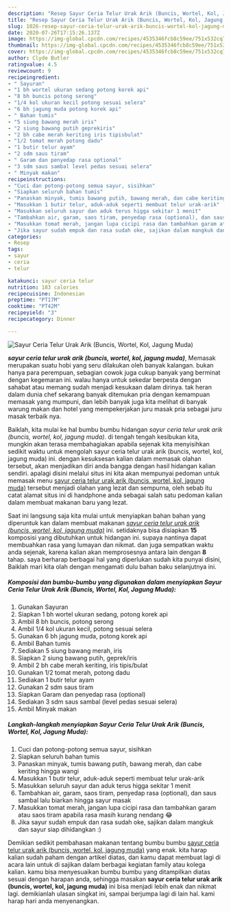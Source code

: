 ```yaml
---
description: "Resep Sayur Ceria Telur Urak Arik (Buncis, Wortel, Kol, Jagung Muda) Lezat"
title: "Resep Sayur Ceria Telur Urak Arik (Buncis, Wortel, Kol, Jagung Muda) Lezat"
slug: 1026-resep-sayur-ceria-telur-urak-arik-buncis-wortel-kol-jagung-muda-lezat
date: 2020-07-26T17:15:26.137Z
image: https://img-global.cpcdn.com/recipes/4535346fcb8c59ee/751x532cq70/sayur-ceria-telur-urak-arik-buncis-wortel-kol-jagung-muda-foto-resep-utama.jpg
thumbnail: https://img-global.cpcdn.com/recipes/4535346fcb8c59ee/751x532cq70/sayur-ceria-telur-urak-arik-buncis-wortel-kol-jagung-muda-foto-resep-utama.jpg
cover: https://img-global.cpcdn.com/recipes/4535346fcb8c59ee/751x532cq70/sayur-ceria-telur-urak-arik-buncis-wortel-kol-jagung-muda-foto-resep-utama.jpg
author: Clyde Butler
ratingvalue: 4.5
reviewcount: 9
recipeingredient:
- " Sayuran"
- "1 bh wortel ukuran sedang potong korek api"
- "8 bh buncis potong serong"
- "1/4 kol ukuran kecil potong sesuai selera"
- "6 bh jagung muda potong korek api"
- " Bahan tumis"
- "5 siung bawang merah iris"
- "2 siung bawang putih geprekiris"
- "2 bh cabe merah keriting iris tipisbulat"
- "1/2 tomat merah potong dadu"
- "1 butir telur ayam"
- "2 sdm saus tiram"
- " Garam dan penyedap rasa optional"
- "3 sdm saus sambal level pedas sesuai selera"
- " Minyak makan"
recipeinstructions:
- "Cuci dan potong-potong semua sayur, sisihkan"
- "Siapkan seluruh bahan tumis"
- "Panaskan minyak, tumis bawang putih, bawang merah, dan cabe keriting hingga wangi"
- "Masukkan 1 butir telur, aduk-aduk seperti membuat telur urak-arik"
- "Masukkan seluruh sayur dan aduk terus higga sekitar 1 menit"
- "Tambahkan air, garam, saos tiram, penyedap rasa (optional), dan saus sambal lalu biarkan hingga sayur masak"
- "Masukkan tomat merah, jangan lupa cicipi rasa dan tambahkan garam atau saos tiram apabila rasa masih kurang nendang 😂"
- "Jika sayur sudah empuk dan rasa sudah oke, sajikan dalam mangkuk dan sayur siap dihidangkan :)"
categories:
- Resep
tags:
- sayur
- ceria
- telur

katakunci: sayur ceria telur 
nutrition: 183 calories
recipecuisine: Indonesian
preptime: "PT17M"
cooktime: "PT42M"
recipeyield: "3"
recipecategory: Dinner

---
```



![Sayur Ceria Telur Urak Arik (Buncis, Wortel, Kol, Jagung Muda)](https://img-global.cpcdn.com/recipes/4535346fcb8c59ee/751x532cq70/sayur-ceria-telur-urak-arik-buncis-wortel-kol-jagung-muda-foto-resep-utama.jpg)

<b><i>sayur ceria telur urak arik (buncis, wortel, kol, jagung muda)</i></b>, Memasak merupakan suatu hobi yang seru dilakukan oleh banyak kalangan. bukan hanya para perempuan, sebagian cowok juga cukup banyak yang berminat dengan kegemaran ini. walau hanya untuk sekedar berpesta dengan sahabat atau memang sudah menjadi kesukaan dalam dirinya. tak heran dalam dunia chef sekarang banyak ditemukan pria dengan kemampuan memasak yang mumpuni, dan lebih banyak juga kita melihat di banyak warung makan dan hotel yang mempekerjakan juru masak pria sebagai juru masak terbaik nya.

Baiklah, kita mulai ke hal bumbu bumbu hidangan <i>sayur ceria telur urak arik (buncis, wortel, kol, jagung muda)</i>. di tengah tengah kesibukan kita, mungkin akan terasa membahagiakan apabila sejenak kita menyisihkan sedikit waktu untuk mengolah sayur ceria telur urak arik (buncis, wortel, kol, jagung muda) ini. dengan kesuksesan kalian dalam memasak olahan tersebut, akan menjadikan diri anda bangga dengan hasil hidangan kalian sendiri. apalagi disini melalui situs ini kita akan mempunyai pedoman untuk memasak menu <u>sayur ceria telur urak arik (buncis, wortel, kol, jagung muda)</u> tersebut menjadi olahan yang lezat dan sempurna, oleh sebab itu catat alamat situs ini di handphone anda sebagai salah satu pedoman kalian dalam membuat makanan baru yang lezat.




Saat ini langsung saja kita mulai untuk menyiapkan bahan bahan yang diperuntuk kan dalam membuat makanan <u><i>sayur ceria telur urak arik (buncis, wortel, kol, jagung muda)</i></u> ini. setidaknya bisa disiapkan <b>15</b> komposisi yang dibutuhkan untuk hidangan ini. supaya nantinya dapat membuahkan rasa yang lumayan dan nikmat. dan juga sempatkan waktu anda sejenak, karena kalian akan memprosesnya antara lain dengan <b>8</b> tahap. saya berharap berbagai hal yang diperlukan sudah kita punyai disini, Baiklah mari kita olah dengan mengamati dulu bahan baku selanjutnya ini.

<!--inarticleads1-->

##### Komposisi dan bumbu-bumbu yang digunakan dalam menyiapkan Sayur Ceria Telur Urak Arik (Buncis, Wortel, Kol, Jagung Muda):

1. Gunakan  Sayuran
1. Siapkan 1 bh wortel ukuran sedang, potong korek api
1. Ambil 8 bh buncis, potong serong
1. Ambil 1/4 kol ukuran kecil, potong sesuai selera
1. Gunakan 6 bh jagung muda, potong korek api
1. Ambil  Bahan tumis
1. Sediakan 5 siung bawang merah, iris
1. Siapkan 2 siung bawang putih, geprek/iris
1. Ambil 2 bh cabe merah keriting, iris tipis/bulat
1. Gunakan 1/2 tomat merah, potong dadu
1. Sediakan 1 butir telur ayam
1. Gunakan 2 sdm saus tiram
1. Siapkan  Garam dan penyedap rasa (optional)
1. Sediakan 3 sdm saus sambal (level pedas sesuai selera)
1. Ambil  Minyak makan




<!--inarticleads2-->

##### Langkah-langkah menyiapkan Sayur Ceria Telur Urak Arik (Buncis, Wortel, Kol, Jagung Muda):

1. Cuci dan potong-potong semua sayur, sisihkan
1. Siapkan seluruh bahan tumis
1. Panaskan minyak, tumis bawang putih, bawang merah, dan cabe keriting hingga wangi
1. Masukkan 1 butir telur, aduk-aduk seperti membuat telur urak-arik
1. Masukkan seluruh sayur dan aduk terus higga sekitar 1 menit
1. Tambahkan air, garam, saos tiram, penyedap rasa (optional), dan saus sambal lalu biarkan hingga sayur masak
1. Masukkan tomat merah, jangan lupa cicipi rasa dan tambahkan garam atau saos tiram apabila rasa masih kurang nendang 😂
1. Jika sayur sudah empuk dan rasa sudah oke, sajikan dalam mangkuk dan sayur siap dihidangkan :)




Demikian sedikit pembahasan makanan tentang bumbu bumbu <u>sayur ceria telur urak arik (buncis, wortel, kol, jagung muda)</u> yang enak. kita harap kalian sudah paham dengan artikel diatas, dan kamu dapat membuat lagi di acara lain untuk di sajikan dalam berbagai kegiatan family atau kolega kalian. kamu bisa menyesuaikan bumbu bumbu yang ditampilkan diatas sesuai dengan harapan anda, sehingga masakan <b>sayur ceria telur urak arik (buncis, wortel, kol, jagung muda)</b> ini bisa menjadi lebih enak dan nikmat lagi. demikianlah ulasan singkat ini, sampai berjumpa lagi di lain hal. kami harap hari anda menyenangkan.
